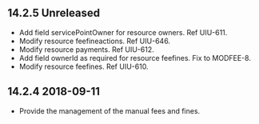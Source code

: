 ## 14.2.5 Unreleased
 * Add field servicePointOwner for resource owners. Ref UIU-611.
 * Modify resource feefineactions. Ref UIU-646.
 * Modify resource payments. Ref UIU-612.
 * Add field ownerId as required for resource feefines. Fix to MODFEE-8.
 * Modify resource feefines. Ref UIU-610.
## 14.2.4 2018-09-11
 * Provide the management of the manual fees and fines.

